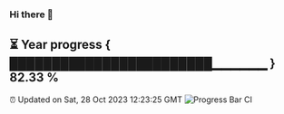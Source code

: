 ### Hi there 👋
⏳ Year progress { ████████████████████████▁▁▁▁▁▁ } 82.33 %
---
⏰ Updated on Sat, 28 Oct 2023 12:23:25 GMT
![Progress Bar CI](https://github.com/liununu/liununu/workflows/Progress%20Bar%20CI/badge.svg)
